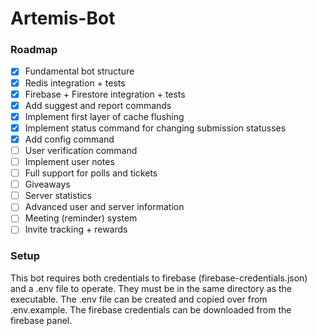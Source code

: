 # Artemis-Bot

### Roadmap
- [x] Fundamental bot structure
- [x] Redis integration + tests
- [x] Firebase + Firestore integration + tests
- [x] Add suggest and report commands
- [x] Implement first layer of cache flushing
- [x] Implement status command for changing submission statusses
- [x] Add config command
- [ ] User verification command
- [ ] Implement user notes
- [ ] Full support for polls and tickets
- [ ] Giveaways
- [ ] Server statistics
- [ ] Advanced user and server information
- [ ] Meeting (reminder) system
- [ ] Invite tracking + rewards

### Setup
This bot requires both credentials to firebase (firebase-credentials.json) and a .env file to operate. They must be in the same directory as the executable. The .env file can be created and copied over from .env.example. The firebase credentials can be downloaded from the firebase panel.
